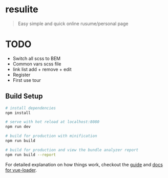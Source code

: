 # resulite

> Easy simple and quick online rusume/personal page

# TODO

- Switch all scss to BEM
- Common vars scss file
- link list add + remove + edit
- Register
- First use tour

## Build Setup

``` bash
# install dependencies
npm install

# serve with hot reload at localhost:8080
npm run dev

# build for production with minification
npm run build

# build for production and view the bundle analyzer report
npm run build --report
```

For detailed explanation on how things work, checkout the [guide](http://vuejs-templates.github.io/webpack/) and [docs for vue-loader](http://vuejs.github.io/vue-loader).
